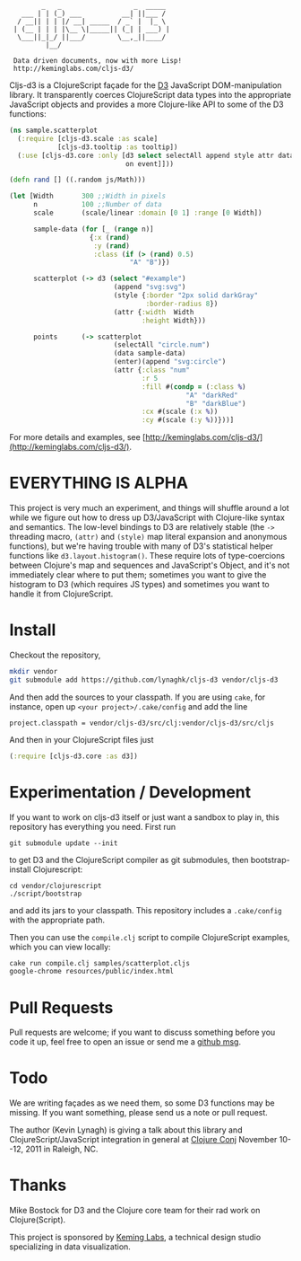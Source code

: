             _   _                  _  _____ 
       ___ | | (_) ___          __| ||___ / 
      / __|| | | |/ __| _____  / _` |  |_ \ 
     | (__ | | | |\__ \|_____|| (_| | ___) |
      \___||_|_/ ||___/        \__,_||____/ 
             |__/                           

     Data driven documents, now with more Lisp!
     http://keminglabs.com/cljs-d3/


Cljs-d3 is a ClojureScript façade for the [D3](http://mbostock.github.com/d3/) JavaScript DOM-manipulation library.
It transparently coerces ClojureScript data types into the appropriate JavaScript objects and provides a more Clojure-like API to some of the D3 functions:


```clojure
(ns sample.scatterplot
  (:require [cljs-d3.scale :as scale]
            [cljs-d3.tooltip :as tooltip])
  (:use [cljs-d3.core :only [d3 select selectAll append style attr data enter
                             on event]]))

(defn rand [] ((.random js/Math)))

(let [Width       300 ;;Width in pixels
      n           100 ;;Number of data
      scale       (scale/linear :domain [0 1] :range [0 Width])

      sample-data (for [_ (range n)]
                    {:x (rand)
                     :y (rand)
                     :class (if (> (rand) 0.5)
                              "A" "B")})

      scatterplot (-> d3 (select "#example")
                          (append "svg:svg")
                          (style {:border "2px solid darkGray"
                                  :border-radius 8})
                          (attr {:width  Width
                                 :height Width}))

      points      (-> scatterplot
                          (selectAll "circle.num")
                          (data sample-data)
                          (enter)(append "svg:circle")
                          (attr {:class "num"
                                 :r 5
                                 :fill #(condp = (:class %)
                                            "A" "darkRed"
                                            "B" "darkBlue")
                                 :cx #(scale (:x %))
                                 :cy #(scale (:y %))}))]

```

For more details and examples, see [http://keminglabs.com/cljs-d3/](http://keminglabs.com/cljs-d3/).


EVERYTHING IS ALPHA
===================

This project is very much an experiment, and things will shuffle around a lot while we figure out how to dress up D3/JavaScript with Clojure-like syntax and semantics.
The low-level bindings to D3 are relatively stable (the `->` threading macro, `(attr)` and `(style)` map literal expansion and anonymous functions), but we're having trouble with many of D3's statistical helper functions like `d3.layout.histogram()`.
These require lots of type-coercions between Clojure's map and sequences and JavaScript's Object, and it's not immediately clear where to put them; sometimes you want to give the histogram to D3 (which requires JS types) and sometimes you want to handle it from ClojureScript.





Install
=======

Checkout the repository,

```bash
mkdir vendor
git submodule add https://github.com/lynaghk/cljs-d3 vendor/cljs-d3
```

And then add the sources to your classpath.
If you are using `cake`, for instance, open up `<your project>/.cake/config` and add the line

    project.classpath = vendor/cljs-d3/src/clj:vendor/cljs-d3/src/cljs

And then in your ClojureScript files just

```clojure
(:require [cljs-d3.core :as d3])
```

Experimentation / Development
=============================

If you want to work on cljs-d3 itself or just want a sandbox to play in, this repository has everything you need.
First run

    git submodule update --init

to get D3 and the ClojureScript compiler as git submodules, then bootstrap-install Clojurescript: 

    cd vendor/clojurescript
    ./script/bootstrap

and add its jars to your classpath.
This repository includes a `.cake/config` with the appropriate path.

Then you can use the `compile.clj` script to compile ClojureScript examples, which you can view locally:

```bash
cake run compile.clj samples/scatterplot.cljs
google-chrome resources/public/index.html
```

Pull Requests
=============

Pull requests are welcome; if you want to discuss something before you code it up, feel free to open an issue or send me a [github msg](https://github.com/inbox/new/lynaghk).


Todo
====

We are writing façades as we need them, so some D3 functions may be missing.
If you want something, please send us a note or pull request.

The author (Kevin Lynagh) is giving a talk about this library and ClojureScript/JavaScript integration in general at [Clojure Conj](http://clojure-conj.org) November 10--12, 2011 in Raleigh, NC.

Thanks
======

Mike Bostock for D3 and the Clojure core team for their rad work on Clojure(Script).

This project is sponsored by [Keming Labs](http://keminglabs.com), a technical design studio specializing in data visualization.
